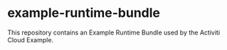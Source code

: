 # example-runtime-bundle

This repository contains an Example Runtime Bundle used by the Activiti Cloud Example.
